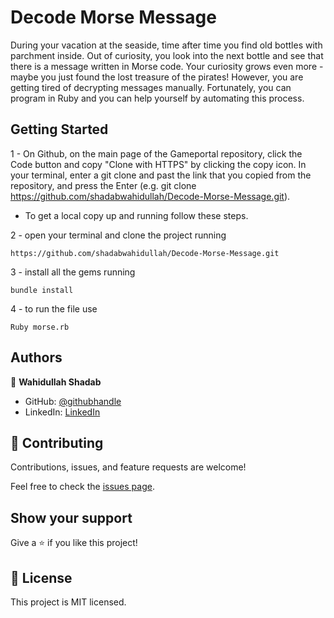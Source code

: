 # Decode Morse Message
During your vacation at the seaside, time after time you find old bottles with parchment inside. Out of curiosity, you look into the next bottle and see that there is a message written in Morse code. Your curiosity grows even more - maybe you just found the lost treasure of the pirates! However, you are getting tired of decrypting messages manually. Fortunately, you can program in Ruby and you can help yourself by automating this process.


## Getting Started

1 - On Github, on the main page of the Gameportal repository, click the Code button and copy "Clone with HTTPS" by clicking the copy icon.
In your terminal, enter a git clone and past the link that you copied from the repository, and press the   Enter
(e.g. git clone https://github.com/shadabwahidullah/Decode-Morse-Message.git).

- To get a local copy up and running follow these steps.

2 - open your terminal and clone the project running 

`https://github.com/shadabwahidullah/Decode-Morse-Message.git`

3 - install all the gems running

`bundle install`

4 - to run the file  use

`Ruby morse.rb`

## Authors

👤 **Wahidullah Shadab**

- GitHub: [@githubhandle](https://github.com/shadabwahidullah)
- LinkedIn: [LinkedIn](https://www.linkedin.com/in/wahidullah-shadab-2712031a3)


## 🤝 Contributing

Contributions, issues, and feature requests are welcome!

Feel free to check the [issues page](../../issues/).

## Show your support

Give a ⭐️ if you like this project!


## 📝 License

This project is MIT licensed.
